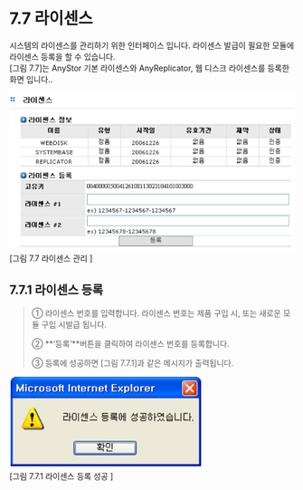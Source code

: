 # 7.7 라이센스

시스템의 라이센스를 관리하기 위한 인터페이스 입니다. 라이센스 발급이 필요한 모듈에 라이센스 등록을 할 수 있습니다.   
 \[그림 7.7\]는 AnyStor 기본 라이센스와 AnyReplicator, 웹 디스크 라이센스를 등록한 화면 입니다..

![licence.png](../.gitbook/assets/licence.png)  
 \[그림 7.7 라이센스 관리 \]

## 7.7.1 라이센스 등록

> ① 라이센스 번호를 입력합니다. 라이센스 번호는 제품 구입 시, 또는 새로운 모듈 구입 시발급 됩니다.
>
> ② **‘등록’**버튼을 클릭하여 라이센스 번호를 등록합니다.
>
> ③ 등록에 성공하면 \[그림 7.7.1\]과 같은 메시지가 출력됩니다.

![licence1.png](../.gitbook/assets/licence1.png)  
 \[그림 7.7.1 라이센스 등록 성공 \]

